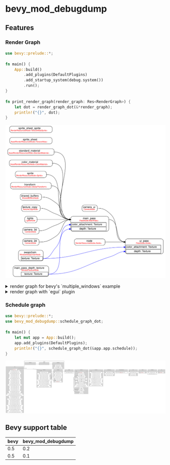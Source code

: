 # bevy_mod_debugdump

## Features
### Render Graph
```rust
use bevy::prelude::*;

fn main() {
    App::build()
        .add_plugins(DefaultPlugins)
        .add_startup_system(debug.system())
        .run();
}

fn print_render_graph(render_graph: Res<RenderGraph>) {
    let dot = render_graph_dot(&*render_graph);
    println!("{}", dot);
}
```

![bevy's render graph](docs/render_graph.svg)

<details>
<summary>render graph for bevy's `multiple_windows` example</summary>

![bevy's render graph](docs/render_graph_second_window.svg)
</details>
<details>
<summary>render graph with `egui` plugin</summary>

![bevy's render graph](docs/render_graph_egui.svg)
</details>

### Schedule graph
```rust
use bevy::prelude::*;
use bevy_mod_debugdump::schedule_graph_dot;

fn main() {
    let mut app = App::build();
    app.add_plugins(DefaultPlugins);
    println!("{}", schedule_graph_dot(&app.app.schedule));
}
```

![bevy's schedule graph](docs/schedule_graph.svg)

## Bevy support table

|bevy|bevy_mod_debugdump|
|---|---|
|0.5|0.2|
|0.5|0.1|
